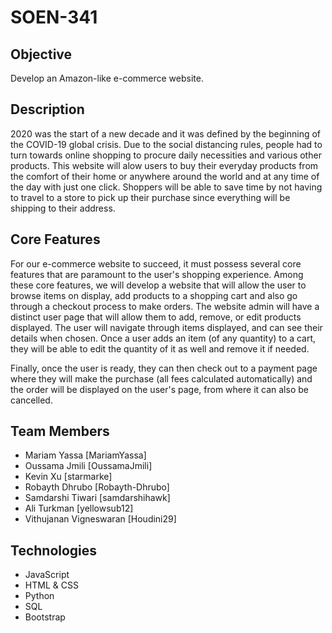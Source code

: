 # SOEN-341

## Objective

Develop an Amazon-like e-commerce website.

## Description
2020 was the start of a new decade and it was defined by the beginning of the COVID-19 global crisis. Due to the social distancing rules, people had to turn towards online shopping to procure daily necessities and various other products. This website will alow users to buy their everyday products from the comfort of their home or anywhere around the world and at any time of the day with just one click. Shoppers will be able to save time by not having to travel to a store to pick up their purchase since everything will be shipping to their address. 


## Core Features

For our e-commerce website to succeed, it must possess several core features that are paramount to the user's shopping experience. Among these core features, we will develop a website that will allow the user to browse items on display, add products to a shopping cart and also go through a checkout process to make orders. The website admin will have a distinct user page that will allow them to add, remove, or edit products displayed. The user will navigate through items displayed, and can see their details when chosen. Once a user adds an item (of any quantity) to a cart, they will be able to edit the quantity of it as well and remove it if needed.

Finally, once the user is ready, they can then check out to a payment page where they will make the purchase (all fees calculated automatically) and the order will be displayed on the user's page, from where it can also be cancelled. 

## Team Members

* Mariam Yassa [MariamYassa]
* Oussama Jmili [OussamaJmili]
* Kevin Xu [starmarke]
* Robayth Dhrubo [Robayth-Dhrubo]
* Samdarshi Tiwari [samdarshihawk]
* Ali Turkman [yellowsub12]
* Vithujanan Vigneswaran [Houdini29]

## Technologies
* JavaScript
* HTML & CSS
* Python
* SQL
* Bootstrap
